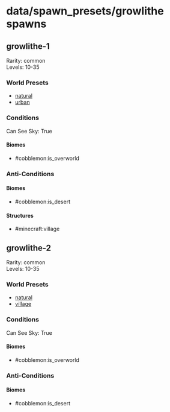 # data/spawn_presets/growlithe spawns  
  
## growlithe-1  
Rarity: common  
Levels: 10-35  
  
### World Presets  
* [natural](/data/spawn_data/natural.md)  
* [urban](/data/spawn_data/urban.md)  
  
### Conditions  
Can See Sky: True  
  
#### Biomes  
  * #cobblemon:is_overworld
  
  
### Anti-Conditions  
  
#### Biomes  
  * #cobblemon:is_desert
  
  
#### Structures  
  * #minecraft:village
  
  
## growlithe-2  
Rarity: common  
Levels: 10-35  
  
### World Presets  
* [natural](/data/spawn_data/natural.md)  
* [village](/data/spawn_data/village.md)  
  
### Conditions  
Can See Sky: True  
  
#### Biomes  
  * #cobblemon:is_overworld
  
  
### Anti-Conditions  
  
#### Biomes  
  * #cobblemon:is_desert
  
